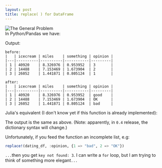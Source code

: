 ```yaml
---
layout: post
title: replace( ) for DataFrame
---
```


<div dir="ltr" style="text-align: left;" trbidi="on">
<div dir="ltr" style="text-align: left;" trbidi="on">
<img alt="The General Problem" src="http://imgs.xkcd.com/comics/the_general_problem.png" /><br />
In Python/Pandas we have:

<script src="https://gist.github.com/aflyax/29fbce693d198040cd68.js"></script>
Output:

```
before:
|   | icecream | miles    | something | opinion |
|---|----------|----------|-----------|---------|
| 1 | 40920    | 8.326976 | 0.953952  | 3       |
| 2 | 14488    | 7.153469 | 1.673904  | 2       |
| 3 | 26052    | 1.441871 | 0.805124  | 1       |

after:
|   | icecream | miles    | something | opinion |
|---|----------|----------|-----------|---------|
| 1 | 40920    | 8.326976 | 0.953952  | good    |
| 2 | 14488    | 7.153469 | 1.673904  | OK      |
| 3 | 26052    | 1.441871 | 0.805124  | bad     |
```

Julia's equivalent (I don't know yet if this function is already implemented):
<br />
<script src="https://gist.github.com/aflyax/23dfcfcedc53e44026f0.js"></script>

The output is the same as above. (Note: apparently, in <code>0.4</code> release, the dictionary syntax will change.)

Unfortunately, if you feed the function an incomplete list, e.g: 

``` julia
replace!(dating_df, :opinion, {1 => "bad", 2 => "OK"})
```

`...`then you get `key not found: 3`. I can write a `for` loop, but I am trying to think of something more elegant`...`
